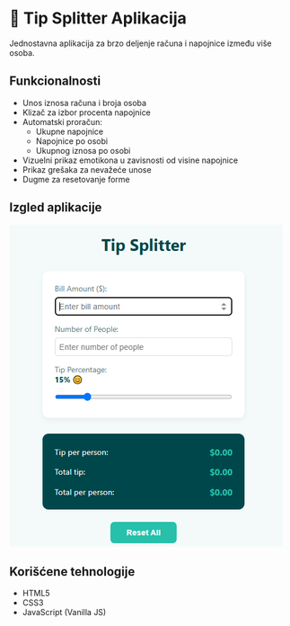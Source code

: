 # 💸 Tip Splitter Aplikacija

Jednostavna aplikacija za brzo deljenje računa i napojnice između više osoba.

## Funkcionalnosti

- Unos iznosa računa i broja osoba
- Klizač za izbor procenta napojnice
- Automatski proračun:
  - Ukupne napojnice
  - Napojnice po osobi
  - Ukupnog iznosa po osobi
- Vizuelni prikaz emotikona u zavisnosti od visine napojnice
- Prikaz grešaka za nevažeće unose
- Dugme za resetovanje forme

## Izgled aplikacije

![screenshot](tip-splitter.png)

## Korišćene tehnologije

- HTML5
- CSS3
- JavaScript (Vanilla JS)
